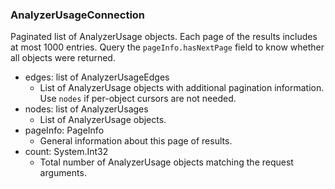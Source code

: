 ### AnalyzerUsageConnection
Paginated list of AnalyzerUsage objects. Each page of the results includes at most 1000 entries. Query the `pageInfo.hasNextPage` field to know whether all objects were returned.

- edges: list of AnalyzerUsageEdges
  - List of AnalyzerUsage objects with additional pagination information. Use `nodes` if per-object cursors are not needed.
- nodes: list of AnalyzerUsages
  - List of AnalyzerUsage objects.
- pageInfo: PageInfo
  - General information about this page of results.
- count: System.Int32
  - Total number of AnalyzerUsage objects matching the request arguments.
